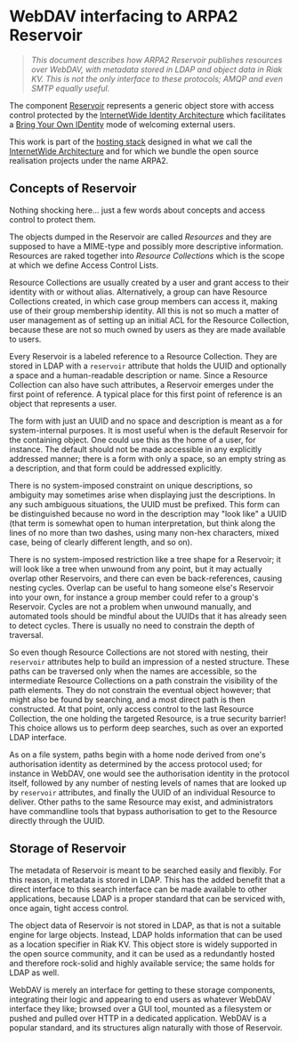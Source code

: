 # WebDAV interfacing to ARPA2 Reservoir

> *This document describes how ARPA2 Reservoir publishes
> resources over WebDAV, with metadata stored in LDAP and
> object data in Riak KV.  This is not the only interface
> to these protocols; AMQP and even SMTP equally useful.*

The component
[Reservoir](http://reservoir.arpa2.org)
represents a generic object store with
access control protected by the
[InternetWide Identity Architecture](TODO)
which facilitates a
[Bring Your Own IDentity](TODO)
mode of welcoming external users.

This work is part of the
[hosting stack](TODO)
designed in what we call the
[InternetWide Architecture](TODO)
and for which we bundle the open source
realisation projects under the name ARPA2.


## Concepts of Reservoir

Nothing shocking here... just a few words
about concepts and access control to protect them.

The objects dumped in the Reservoir are called
*Resources* and they are supposed to have a
MIME-type and possibly more descriptive information.
Resources are raked together into *Resource Collections*
which is the scope at which we define Access Control
Lists.

Resource Collections are usually created by a user and
grant access to their identity with or without alias.
Alternatively, a group can have Resource Collections
created, in which case group members can access it,
making use of their group membership identity.
All this is not so much a matter of user management
as of setting up an initial ACL for the Resource
Collection, because these are not so much owned by
users as they are made available to users.

Every Reservoir is a labeled reference to a Resource
Collection.  They are stored in LDAP with a `reservoir`
attribute that holds the UUID and optionally a space
and a human-readable description or name.  Since a
Resource Collection can also have such attributes,
a Reservoir emerges under the first point of
reference.  A typical place for this first point of
reference is an object that represents a user.

The form with just an UUID and no space and
description is meant as a for system-internal
purposes.  It is most useful when is the default
Reservoir for the containing object.  One could
use this as the home of a user, for instance.
The default should not be made accessible in any
explicitly addressed manner; there is a form
with only a space, so an empty string as a
description, and that form could be addressed
explicitly.

There is no system-imposed constraint on unique
descriptions, so ambiguity may sometimes arise
when displaying just the descriptions.  In any
such ambiguous situations, the UUID must be
prefixed.  This form can be distinguished because
no word in the description may "look like" a UUID
(that term is somewhat open to human interpretation,
but think along the lines of no more than two dashes,
using many non-hex characters, mixed case, being of
clearly different length, and so on).

There is no system-imposed restriction like a tree
shape for a Reservoir; it will look like a tree
when unwound from any point, but it may actually
overlap other Reservoirs, and there can even
be back-references, causing nesting cycles.
Overlap can be useful to hang someone else's
Reservoir into your own, for instance a group
member could refer to a group's Reservoir.
Cycles are not a problem when unwound manually,
and automated tools should be mindful about the
UUIDs that it has already seen to detect cycles.
There is usually no need to constrain the depth
of traversal.

So even though Resource Collections are not stored with
nesting, their `reservoir` attributes help to build an
impression of a nested structure.  These paths can be
traversed only when the names are accessible, so the
intermediate Resource Collections on a path constrain
the visibility of the path elements.  They do not
constrain the eventual object however; that might also
be found by searching, and a most direct path is then
constructed.  At that point, only access control to
the last Resource Collection, the one holding the
targeted Resource, is a true security barrier!  This
choice allows us to perform deep searches, such as
over an exported LDAP interface.

As on a file system, paths begin with a home node derived
from one's authorisation identity as determined by the
access protocol used; for instance in WebDAV, one would
see the authorisation identity in the protocol itself,
followed by any number of nesting levels of names that
are looked up by `reservoir` attributes, and finally the
UUID of an individual Resource to deliver.  Other paths to
the same Resource may exist, and administrators have
commandline tools that bypass authorisation to get to
the Resource directly through the UUID.


## Storage of Reservoir

The metadata of Reservoir is meant to be searched
easily and flexibly.  For this reason, it metadata
is stored in LDAP.  This has the added benefit that
a direct interface to this search interface can be
made available to other applications, because LDAP
is a proper standard that can be serviced with,
once again, tight access control.

The object data of Reservoir is not stored in LDAP,
as that is not a suitable engine for large objects.
Instead, LDAP holds information that can be used as
a location specifier in Riak KV.  This object store
is widely supported in the open source community, and
it can be used as a redundantly hosted and therefore
rock-solid and highly available service; the same
holds for LDAP as well.

WebDAV is merely an interface for getting to these
storage components, integrating their logic and
appearing to end users as whatever WebDAV interface
they like; browsed over a GUI tool, mounted as a
filesystem or pushed and pulled over HTTP in a
dedicated application.  WebDAV is a popular standard,
and its structures align naturally with those of
Reservoir.



